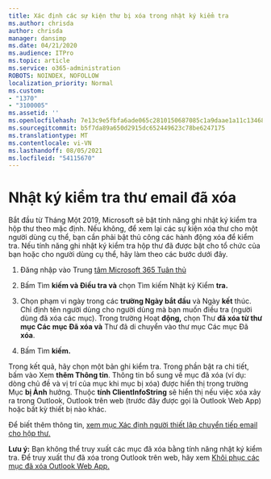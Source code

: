 ```yaml
---
title: Xác định các sự kiện thư bị xóa trong nhật ký kiểm tra
ms.author: chrisda
author: chrisda
manager: dansimp
ms.date: 04/21/2020
ms.audience: ITPro
ms.topic: article
ms.service: o365-administration
ROBOTS: NOINDEX, NOFOLLOW
localization_priority: Normal
ms.custom:
- "1370"
- "3100005"
ms.assetid: ''
ms.openlocfilehash: 7e13c9e5fbfa6ade065c2810150687085c1a9daae1a11c134688ec9a83ad37d9
ms.sourcegitcommit: b5f7da89a650d2915dc652449623c78be6247175
ms.translationtype: MT
ms.contentlocale: vi-VN
ms.lasthandoff: 08/05/2021
ms.locfileid: "54115670"
---
```

# <a name="audit-logs-for-deleted-email-messages"></a>Nhật ký kiểm tra thư email đã xóa

Bắt đầu từ Tháng Một 2019, Microsoft sẽ bật tính năng ghi nhật ký kiểm tra hộp thư theo mặc định. Nếu không, để xem lại các sự kiện xóa thư cho một người dùng cụ thể, bạn cần phải bật thủ công các hành động xóa để kiểm tra. Nếu tính năng ghi nhật ký kiểm tra hộp thư đã được bật cho tổ chức của bạn hoặc cho người dùng cụ thể, hãy làm theo các bước dưới đây.

1. Đăng nhập vào Trung [tâm Microsoft 365 Tuân thủ](https://protection.office.com/)

2. Bấm Tìm **kiếm và Điều tra và** chọn Tìm kiếm Nhật ký Kiểm **tra.**

3. Chọn phạm vi ngày trong các **trường Ngày bắt đầu** và Ngày **kết** thúc. Chỉ định tên người dùng cho người dùng mà bạn muốn điều tra (người dùng đã xóa các mục). Trong trường Hoạt **động,** chọn Thư **đã xóa từ thư mục Các mục Đã xóa và** Thư đã di chuyển vào thư mục Các mục Đã **xóa**.

4. Bấm Tìm **kiếm.**

Trong kết quả, hãy chọn một bản ghi kiểm tra. Trong phần bật ra chi tiết, bấm vào Xem **thêm Thông tin**. Thông tin bổ sung về mục đã xóa (ví dụ: dòng chủ đề và vị trí của mục khi mục bị xóa) được hiển thị trong trường Mục **bị Ảnh** hưởng. Thuộc **tính ClientInfoString** sẽ hiển thị nếu việc xóa xảy ra trong Outlook, Outlook trên web (trước đây được gọi là Outlook Web App) hoặc bất kỳ thiết bị nào khác.

Để biết thêm thông tin, [xem mục Xác định người thiết lập chuyển tiếp email cho hộp thư.](/microsoft-365/compliance/auditing-troubleshooting-scenarios#determine-if-a-user-deleted-email-items)

**Lưu ý:** Bạn không thể truy xuất các mục đã xóa bằng tính năng nhật ký kiểm tra. Để truy xuất thư đã xóa trong Outlook trên web, hãy xem [Khôi phục các mục đã xóa Outlook Web App.](https://support.office.com/article/C3D8FC15-EEEF-4F1C-81DF-E27964B7EDD4)
